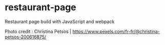 # restaurant-page
Restaurant page build with JavaScript and webpack

Photo credit :
Christina Petsos | https://www.pexels.com/fr-fr/@christina-petsos-200616875/